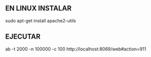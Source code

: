 
## EN LINUX INSTALAR 

sudo apt-get install apache2-utils

## EJECUTAR

ab -t 2000 -n 100000 -c 100 http://localhost:8069/web#action=911
